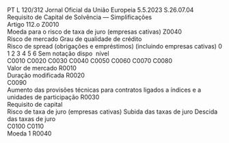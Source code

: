 PT  L 120/312 Jornal Oficial da União Europeia 5.5.2023
 S.26.07.04  
Requisito de Capital de Solvência — Simplificações  
Artigo 112.o Z0010  
Moeda para o risco de taxa de juro (empresas 
cativas)  Z0040  
Risco de mercado  Grau de qualidade de crédito  
Risco de  spread  (obrigações e empréstimos) 
(incluindo empresas cativas)  0 1  2  3  4  5  6  Sem notação dispo ­
nível  
C0010  C0020  C0030  C0040  C0050  C0060  C0070  C0080  
Valor de mercado  R0010  
Duração modificada  R0020  
C0090  
Aumento das provisões técnicas para contratos 
ligados a índices e a unidades de participação  R0030  
Requisito de capital  
Risco de taxa de juro (empresas cativas)  Subida das taxas 
de juro  Descida das taxas 
de juro  
C0100  C0110  
Moeda 1  R0040